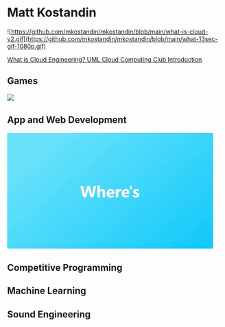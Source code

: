# Matt Kostandin

![https://github.com/mkostandin/mkostandin/blob/main/what-is-cloud-v2.gif](https://github.com/mkostandin/mkostandin/blob/main/what-13sec-gif-1080p.gif)

[What is Cloud Engineering? UML Cloud Computing Club Introduction](https://www.linkedin.com/posts/activity-6916681738769313793-D-5Q?utm_source=share&utm_medium=member_desktop)

[comment]: <> "[Full Documented Machine](https://whatthefpga.com)"

## Games
![](https://github.com/mkostandin/mkostandin/blob/main/trailer-slash-steam-nh-bid-at-mscypaa-gif.gif)

## App and Web Development

![](https://github.com/mkostandin/mkostandin/blob/main/necyverse-gif.gif)


[comment]: <> "[BioLink App](https://github.com/mkostandin/umass-differencemaker-team)"

[comment]: <> "[Bluetooth LE](https://github.com/mkostandin/umass-differencemaker-team)"

<!--- [React.js, Next.js, Tailwind CSS Resume](https://mattkostandin-resume.netlify.app) --->

## Competitive Programming

<!--- [leetcode](https://github.com/mkostandin/leetcode) --->

## Machine Learning
## Sound Engineering
